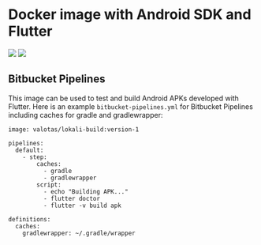 # Docker image with Android SDK and Flutter

[![](https://images.microbadger.com/badges/version/martinlowinski/flutter-android-sdk.svg)](https://microbadger.com/images/martinlowinski/flutter-android-sdk "Get your own version badge on microbadger.com") [![](https://images.microbadger.com/badges/image/martinlowinski/flutter-android-sdk.svg)](https://microbadger.com/images/martinlowinski/flutter-android-sdk "Get your own image badge on microbadger.com")

## Bitbucket Pipelines

This image can be used to test and build Android APKs developed with Flutter. Here is an example `bitbucket-pipelines.yml` for Bitbucket Pipelines including caches for gradle and gradlewrapper:

```
image: valotas/lokali-build:version-1

pipelines:
  default:
    - step:
        caches:
          - gradle
          - gradlewrapper
        script:
          - echo "Building APK..."
          - flutter doctor
          - flutter -v build apk

definitions:
  caches:
    gradlewrapper: ~/.gradle/wrapper
```
